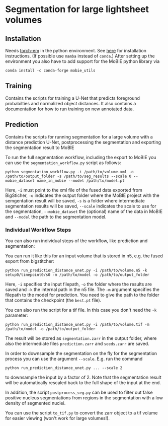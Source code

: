 # Segmentation for large lightsheet volumes


## Installation

Needs [torch-em](https://github.com/constantinpape/torch-em) in the python environment. See [here](https://github.com/constantinpape/torch-em?tab=readme-ov-file#installation) for installation instructions. (If possible use `mamba` instead of `conda`.)
After setting up the environment you also have to add support for the MoBIE python library via
```
conda install -c conda-forge mobie_utils
```


## Training

Contains the scripts for training a U-Net that predicts foreground probabilties and normalized object distances.
It also contains a documentation for how to run training on new annotated data.


## Prediction

Contains the scripts for running segmentation for a large volume with a distance prediction U-Net, postprocessing the segmentation
and exporting the segmentation result to MoBIE

To run the full segmentation workflow, including the export to MoBIE you can use the `segmentation_workflow.py` script as follows:
```
python segmentation_workflow.py -i /path/to/volume.xml -o /path/to/output_folder -s /path/to/seg_results --scale 0 --mobie_dataset name_in_mobie --model /path/to/model.pt
```

Here, `-i` must point to the xml file of the fused data exported from BigSticher, `-o` indicates the output folder where the MoBIE project with the semgentation result will be saved, `-s` is a folder where intermediate segmentation results will be saved, `--scale` indicates the scale to use for the segmentation, `--mobie_dataset` the (optional) name of the data in MoBIE and `--model` the path to the segmentation model.

### Individual Workflow Steps

You can also run individual steps of the workflow, like prediction and segmentation: 

You can run it like this for an input volume that is stored in n5, e.g. the fused export from bigstitcher:
```
python run_prediction_distance_unet.py -i /path/to/volume.n5 -k setup0/timepoint0/s0 -m /path/to/model -o /path/to/output_folder
```
Here, `-i` specifies the input filepath, `-o` the folder where the results are saved and `-k` the internal path in the n5 file.
The `-m` argument specifies the filepath to the model for prediction. You need to give the path to the folder that contains the checkpoint (the `best.pt` file).

You can also run the script for a tif file. In this case you don't need the `-k` parameter:
```
python run_prediction_distance_unet.py -i /path/to/volume.tif -m /path/to/model -o /path/to/output_folder
```

The result will be stored as `segmentation.zarr` in the output folder, where also the intermediate files `prediction.zarr` and `seeds.zarr` are saved.

In order to downsample the segmentation on the fly for the segmentation process you can use the argument `--scale`.
E.g. run the command 
```
python run_prediction_distance_unet.py ... --scale 2
```
to downsample the input by a factor of 2. Note that the segmentation result will be automatically rescaled back to the full shape of the input at the end.

In addition, the script `postprocess_seg.py` can be used to filter out false positive nucleus segmentations from regions in the segmentation with a low density of segmented nuclei.

You can use the script `to_tif.py` to convert the zarr object to a tif volume for easier viewing (won't work for large volumes!).
